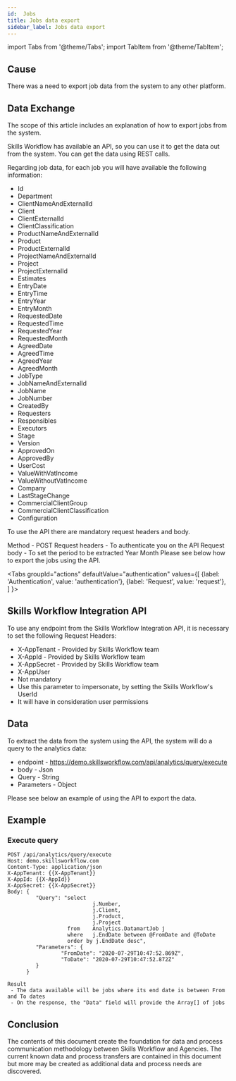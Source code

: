 ```yaml
---
id:  Jobs
title: Jobs data export
sidebar_label: Jobs data export
---
```


import Tabs from '@theme/Tabs';
import TabItem from '@theme/TabItem';

## Cause

There was a need to export job data from the system to any other platform.

## Data Exchange

The scope of this article includes an explanation of how to export jobs from the system.

Skills Workflow has available an API, so you can use it to get the data out from the system. You can get the data using REST calls. 

Regarding job data, for each job you will have available the following information:

- Id
- Department
- ClientNameAndExternalId
- Client
- ClientExternalId
- ClientClassification
- ProductNameAndExternalId
- Product
- ProductExternalId
- ProjectNameAndExternalId
- Project
- ProjectExternalId
- Estimates
- EntryDate
- EntryTime
- EntryYear
- EntryMonth
- RequestedDate
- RequestedTime
- RequestedYear
- RequestedMonth
- AgreedDate
- AgreedTime
- AgreedYear
- AgreedMonth
- JobType
- JobNameAndExternalId
- JobName
- JobNumber
- CreatedBy
- Requesters
- Responsibles
- Executors
- Stage
- Version
- ApprovedOn
- ApprovedBy
- UserCost
- ValueWithVatIncome
- ValueWithoutVatIncome
- Company
- LastStageChange
- CommercialClientGroup
- CommercialClientClassification
- Configuration

To use the API there are mandatory request headers and body.

Method - POST
Request headers - To authenticate you on the API
Request body - To set the period to be extracted
Year
Month
Please see below how to export the jobs using the API.


<Tabs
  groupId="actions"
  defaultValue="authentication"
  values={[
    {label: 'Authentication', value: 'authentication'},
    {label: 'Request', value: 'request'},
  ]
}>

<TabItem value="authentication">

## Skills Workflow Integration API

To use any endpoint from the Skills Workflow Integration API, it is necessary to set the following Request Headers:

- X-AppTenant - Provided by Skills Workflow team
- X-AppId - Provided by Skills Workflow team
- X-AppSecret - Provided by Skills Workflow team
- X-AppUser 
- Not mandatory
- Use this parameter to impersonate, by setting the Skills Workflow's UserId
- It will have in consideration user permissions

</TabItem>

<TabItem value="request">

## Data

To extract the data from the system using the API, the system will do a query to the analytics data:

- endpoint - https://demo.skillsworkflow.com/api/analytics/query/execute
- body - Json
- Query - String
- Parameters - Object

Please see below an example of using the API to export the data.

## Example

### Execute query

```
POST /api/analytics/query/execute 
Host: demo.skillsworkflow.com
Content-Type: application/json
X-AppTenant: {{X-AppTenant}}
X-AppId: {{X-AppId}}
X-AppSecret: {{X-AppSecret}}
Body: {
         "Query": "select 
                           j.Number,
                           j.Client,
                           j.Product,
                           j.Project
                   from    Analytics.DatamartJob j 
                   where   j.EndDate between @FromDate and @ToDate
                   order by j.EndDate desc",
         "Parameters": {
                 "FromDate": "2020-07-29T10:47:52.869Z",
                 "ToDate": "2020-07-29T10:47:52.872Z"
         }
      }

Result
 - The data available will be jobs where its end date is between From and To dates
 - On the response, the "Data" field will provide the Array[] of jobs
 ```

</TabItem>


</Tabs>

## Conclusion

The contents of this document create the foundation for data and process communication methodology between Skills Workflow and Agencies. The current known data and process transfers are contained in this document but more may be created as additional data and process needs are discovered.